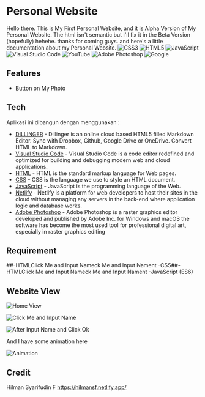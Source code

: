 # Personal Website
Hello there. This is My First Personal Website, and it is Alpha Version of My Personal Website. The html isn't semantic but I'll fix it in the Beta Version (hopefully) hehehe. thanks for coming guys. and here's a little documentation about my Personal Website.
![CSS3](https://img.shields.io/badge/css3-%231572B6.svg?style=for-the-badge&logo=css3&logoColor=white)  ![HTML5](https://img.shields.io/badge/html5-%23E34F26.svg?style=for-the-badge&logo=html5&logoColor=white)   ![JavaScript](https://img.shields.io/badge/javascript-%23323330.svg?style=for-the-badge&logo=javascript&logoColor=%23F7DF1E)    ![Visual Studio Code](https://img.shields.io/badge/Visual%20Studio%20Code-0078d7.svg?style=for-the-badge&logo=visual-studio-code&logoColor=white)    ![YouTube](https://img.shields.io/badge/YouTube-%23FF0000.svg?style=for-the-badge&logo=YouTube&logoColor=white) ![Adobe Photoshop](https://img.shields.io/badge/adobe%20photoshop-%2331A8FF.svg?style=for-the-badge&logo=adobe%20photoshop&logoColor=white) ![Google](https://img.shields.io/badge/google-4285F4?style=for-the-badge&logo=google&logoColor=white)

## Features

- Button on My Photo

## Tech

Aplikasi ini dibangun dengan menggunakan :

- [DILLINGER](https://dillinger.io/) - Dillinger is an online cloud based HTML5 filled Markdown Editor. Sync with Dropbox, Github, Google Drive or OneDrive. Convert HTML to Markdown.
- [Visual Studio Code](https://code.visualstudio.com/) - Visual Studio Code is a code editor redefined and optimized for building and debugging modern web and cloud applications.
- [HTML](https://html.com/) - HTML is the standard markup language for Web pages.
- [CSS](https://www.w3schools.com/css/) - CSS is the language we use to style an HTML document.
- [JavaScript](https://www.javascript.com/) - JavaScript is the programming language of the Web.
- [Netlify](https://www.netlify.com/) - Netlify is a platform for web developers to host their sites in the cloud without managing any servers in the back-end where application logic and database works. 
- [Adobe Photoshop](https://www.adobe.com/id_id/products/photoshop.html) - Adobe Photoshop is a raster graphics editor developed and published by Adobe Inc. for Windows and macOS the software has become the most used tool for professional digital art, especially in raster graphics editing

## Requirement
##-HTMLClick Me and Input Nameck Me and Input Nament
-CSS##-HTMLClick Me and Input Nameck Me and Input Nament
-JavaScript (ES6)

## Website View

![Home View](/week-1-Hill-Man-1/Hilman_Syarifudin_F_Weekly_W1/Img/Home-View.jpg "Home View")

![Click Me and Input Name](/week-1-Hill-Man-1/Hilman_Syarifudin_F_Weekly_W1/Img/Click-Me-and-Input-Name.jpg "Click Me and Input Name")

![After Input Name and Click Ok](/week-1-Hill-Man-1/Hilman_Syarifudin_F_Weekly_W1/Img/After-Input-Name.jpg "After Input Name and Click Ok")

And I have some animation here

![Animation](/week-1-Hill-Man-1/Hilman_Syarifudin_F_Weekly_W1/Img/Animation.jpg "Animation")

## Credit

Hilman Syarifudin F
https://hilmansf.netlify.app/